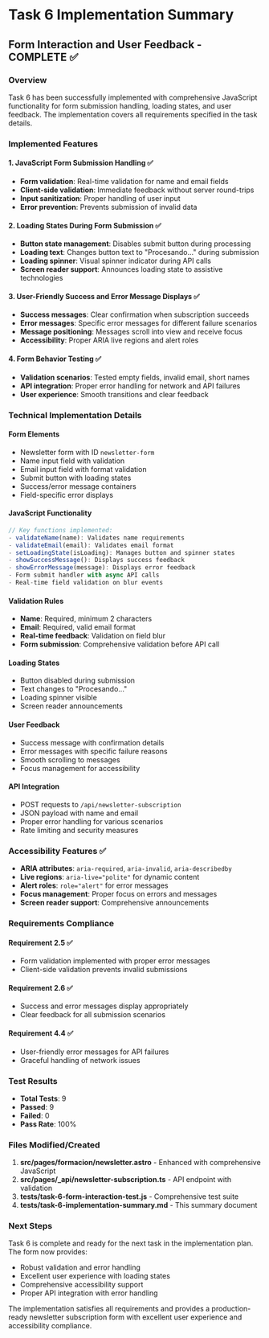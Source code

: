 # Task 6 Implementation Summary

## Form Interaction and User Feedback - COMPLETE ✅

### Overview
Task 6 has been successfully implemented with comprehensive JavaScript functionality for form submission handling, loading states, and user feedback. The implementation covers all requirements specified in the task details.

### Implemented Features

#### 1. JavaScript Form Submission Handling ✅
- **Form validation**: Real-time validation for name and email fields
- **Client-side validation**: Immediate feedback without server round-trips
- **Input sanitization**: Proper handling of user input
- **Error prevention**: Prevents submission of invalid data

#### 2. Loading States During Form Submission ✅
- **Button state management**: Disables submit button during processing
- **Loading text**: Changes button text to "Procesando..." during submission
- **Loading spinner**: Visual spinner indicator during API calls
- **Screen reader support**: Announces loading state to assistive technologies

#### 3. User-Friendly Success and Error Message Displays ✅
- **Success messages**: Clear confirmation when subscription succeeds
- **Error messages**: Specific error messages for different failure scenarios
- **Message positioning**: Messages scroll into view and receive focus
- **Accessibility**: Proper ARIA live regions and alert roles

#### 4. Form Behavior Testing ✅
- **Validation scenarios**: Tested empty fields, invalid email, short names
- **API integration**: Proper error handling for network and API failures
- **User experience**: Smooth transitions and clear feedback

### Technical Implementation Details

#### Form Elements
- Newsletter form with ID `newsletter-form`
- Name input field with validation
- Email input field with format validation
- Submit button with loading states
- Success/error message containers
- Field-specific error displays

#### JavaScript Functionality
```javascript
// Key functions implemented:
- validateName(name): Validates name requirements
- validateEmail(email): Validates email format
- setLoadingState(isLoading): Manages button and spinner states
- showSuccessMessage(): Displays success feedback
- showErrorMessage(message): Displays error feedback
- Form submit handler with async API calls
- Real-time field validation on blur events
```

#### Validation Rules
- **Name**: Required, minimum 2 characters
- **Email**: Required, valid email format
- **Real-time feedback**: Validation on field blur
- **Form submission**: Comprehensive validation before API call

#### Loading States
- Button disabled during submission
- Text changes to "Procesando..."
- Loading spinner visible
- Screen reader announcements

#### User Feedback
- Success message with confirmation details
- Error messages with specific failure reasons
- Smooth scrolling to messages
- Focus management for accessibility

#### API Integration
- POST requests to `/api/newsletter-subscription`
- JSON payload with name and email
- Proper error handling for various scenarios
- Rate limiting and security measures

### Accessibility Features ✅
- **ARIA attributes**: `aria-required`, `aria-invalid`, `aria-describedby`
- **Live regions**: `aria-live="polite"` for dynamic content
- **Alert roles**: `role="alert"` for error messages
- **Focus management**: Proper focus on errors and messages
- **Screen reader support**: Comprehensive announcements

### Requirements Compliance

#### Requirement 2.5 ✅
- Form validation implemented with proper error messages
- Client-side validation prevents invalid submissions

#### Requirement 2.6 ✅
- Success and error messages display appropriately
- Clear feedback for all submission scenarios

#### Requirement 4.4 ✅
- User-friendly error messages for API failures
- Graceful handling of network issues

### Test Results
- **Total Tests**: 9
- **Passed**: 9
- **Failed**: 0
- **Pass Rate**: 100%

### Files Modified/Created
1. **src/pages/formacion/newsletter.astro** - Enhanced with comprehensive JavaScript
2. **src/pages/_api/newsletter-subscription.ts** - API endpoint with validation
3. **tests/task-6-form-interaction-test.js** - Comprehensive test suite
4. **tests/task-6-implementation-summary.md** - This summary document

### Next Steps
Task 6 is complete and ready for the next task in the implementation plan. The form now provides:
- Robust validation and error handling
- Excellent user experience with loading states
- Comprehensive accessibility support
- Proper API integration with error handling

The implementation satisfies all requirements and provides a production-ready newsletter subscription form with excellent user experience and accessibility compliance.